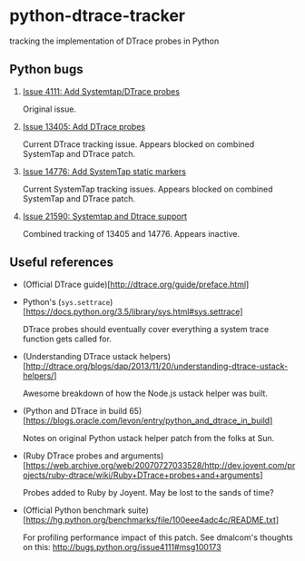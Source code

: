 python-dtrace-tracker
=====================

tracking the implementation of DTrace probes in Python

Python bugs
-----------

1. [Issue 4111: Add Systemtap/DTrace probes][4111]

    Original issue.

1. [Issue 13405: Add DTrace probes][13405]

    Current DTrace tracking issue. Appears blocked on combined
    SystemTap and DTrace patch.

1. [Issue 14776: Add SystemTap static markers][14776]

    Current SystemTap tracking issues. Appears blocked on combined
    SystemTap and DTrace patch.
    
1. [Issue 21590: Systemtap and Dtrace support][21590]

    Combined tracking of 13405 and 14776. Appears inactive.

[4111]: http://bugs.python.org/issue4111
[13405]: http://bugs.python.org/issue13405
[14776]: http://bugs.python.org/issue14776
[21590]: http://bugs.python.org/issue21590

Useful references
-----------------
* (Official DTrace guide)[http://dtrace.org/guide/preface.html]

* Python's (`sys.settrace`)[https://docs.python.org/3.5/library/sys.html#sys.settrace]

    DTrace probes should eventually cover everything a system trace function gets called for.

* (Understanding DTrace ustack helpers)[http://dtrace.org/blogs/dap/2013/11/20/understanding-dtrace-ustack-helpers/]

    Awesome breakdown of how the Node.js ustack helper was built.

* (Python and DTrace in build 65)[https://blogs.oracle.com/levon/entry/python_and_dtrace_in_build]

    Notes on original Python ustack helper patch from the folks at Sun.
    
* (Ruby DTrace probes and arguments)[https://web.archive.org/web/20070727033528/http://dev.joyent.com/projects/ruby-dtrace/wiki/Ruby+DTrace+probes+and+arguments]

    Probes added to Ruby by Joyent. May be lost to the sands of time?
    
* (Official Python benchmark suite)[https://hg.python.org/benchmarks/file/100eee4adc4c/README.txt]

    For profiling performance impact of this patch. See dmalcom's thoughts on this: <http://bugs.python.org/issue4111#msg100173>
